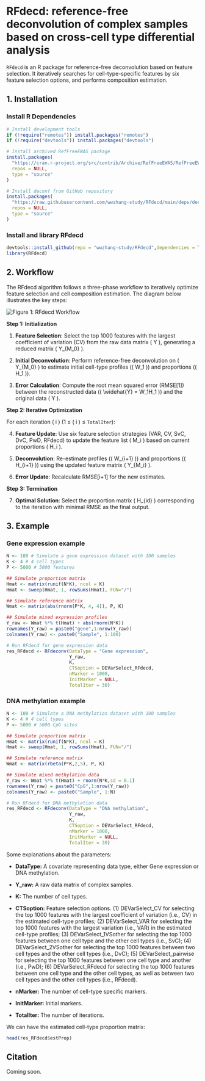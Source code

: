 
<!-- README.md is generated from README.Rmd. Please edit that file -->

# RFdecd: reference-free deconvolution of complex samples based on cross-cell type differential analysis

<!-- badges: start -->
<!-- badges: end -->

`RFdecd` is an R package for reference-free deconvolution based on feature selection.
It iteratively searches for cell-type-specific features by six feature selection options, 
and performs composition estimation.

## 1. Installation

### Install R Dependencies
```R
# Install development tools
if (!require("remotes")) install.packages("remotes")
if (!require("devtools")) install.packages("devtools")

# Install archived RefFreeEWAS package
install.packages(
  "https://cran.r-project.org/src/contrib/Archive/RefFreeEWAS/RefFreeEWAS_2.2.tar.gz",
  repos = NULL,
  type = "source"
)

# Install deconf from GitHub repository
install.packages(
  "https://raw.githubusercontent.com/wwzhang-study/RFdecd/main/deps/deconf_1.0.1.tar.gz",
  repos = NULL,
  type = "source"
)
```
### Install and library RFdecd
```R
devtools::install_github(repo = "wwzhang-study/RFdecd",dependencies = TRUE,build_vignettes = TRUE,upgrade = "never")
library(RFdecd)
```
## 2. Workflow
The RFdecd algorithm follows a three-phase workflow to iteratively optimize feature selection and cell composition estimation. The diagram below illustrates the key steps:

![Figure 1: RFdecd Workflow](main/figures/Fig1.png)


**Step 1: Initialization**

1. **Feature Selection**: Select the top 1000 features with the largest coefficient of variation (CV) from the raw data matrix \( Y \), generating a reduced matrix \( Y_{M_0} \).

2. **Initial Deconvolution**: Perform reference-free deconvolution on \( Y_{M_0} \) to estimate initial cell-type profiles (\( W_1 \)) and proportions (\( H_1 \)).

3. **Error Calculation**: Compute the root mean squared error (RMSE[1]) between the reconstructed data (\( \widehat{Y} = W_1H_1 \)) and the original data \( Y \).

**Step 2: Iterative Optimization**

For each iteration \( i \) (1 ≤ \( i \) ≤ `TotalIter`):

4. **Feature Update**: Use six feature selection strategies (VAR, CV, SvC, DvC, PwD, RFdecd) to update the feature list \( M_i \) based on current proportions \( H_i \).
   
5. **Deconvolution**: Re-estimate profiles (\( W_{i+1} \)) and proportions (\( H_{i+1} \)) using the updated feature matrix \( Y_{M_i} \).

6. **Error Update**: Recalculate RMSE[i+1] for the new estimates.

**Step 3: Termination**

7. **Optimal Solution**: Select the proportion matrix \( H_{id} \) corresponding to the iteration with minimal RMSE as the final output.

## 3. Example
### Gene expression example
```R
N <- 100 # Simulate a gene expression dataset with 100 samples
K <- 4 # 4 cell types
P <- 5000 # 5000 features

## Simulate proportion matrix
Hmat <- matrix(runif(N*K), ncol = K)
Hmat <- sweep(Hmat, 1, rowSums(Hmat), FUN="/")

## Simulate reference matrix
Wmat <- matrix(abs(rnorm(P*K, 4, 4)), P, K)

## Simulate mixed expression profiles
Y_raw <- Wmat %*% t(Hmat) + abs(rnorm(N*K))
rownames(Y_raw) = paste0("gene",1:nrow(Y_raw))
colnames(Y_raw) <- paste0("Sample", 1:100)

# Run RFdecd for gene expression data
res_RFdecd <- RFdeconv(DataType = "Gene expression",
                       Y_raw,
                       K,
                       CTSoption = DEVarSelect_RFdecd,
                       nMarker = 1000,
                       InitMarker = NULL,
                       TotalIter = 30)
```

### DNA methylation example
```R
N <- 100 # Simulate a DNA methylation dataset with 100 samples
K <- 4 # 4 cell types
P <- 5000 # 5000 CpG sites

## Simulate proportion matrix
Hmat <- matrix(runif(N*K), ncol = K)
Hmat <- sweep(Hmat, 1, rowSums(Hmat), FUN="/")

## Simulate reference matrix
Wmat <- matrix(rbeta(P*K,2,5), P, K)

## Simulate mixed methylation data
Y_raw <- Wmat %*% t(Hmat) + rnorm(N*K,sd = 0.1)
rownames(Y_raw) = paste0("CpG",1:nrow(Y_raw))
colnames(Y_raw) <- paste0("Sample", 1:N)

# Run RFdecd for DNA methylation data
res_RFdecd <- RFdeconv(DataType = "DNA methylation",
                       Y_raw,
                       K,
                       CTSoption = DEVarSelect_RFdecd,
                       nMarker = 1000,
                       InitMarker = NULL,
                       TotalIter = 30)
```
Some explanations about the parameters:

- **DataType:** A covariate representing data type, either Gene expression or DNA methylation.

- **Y_raw:** A raw data matrix of complex samples. 

- **K:** The number of cell types.

- **CTSoption:** Feature selection options. 
(1) DEVarSelect_CV for selecting the top 1000 features with the largest coefficient of variation (i.e., CV) in the estimated cell-type profiles; 
(2) DEVarSelect_VAR for selecting the top 1000 features with the largest variation (i.e., VAR) in the estimated cell-type profiles; 
(3) DEVarSelect_1VSother for selecting the top 1000 features between one cell type and the other cell types (i.e., SvC); 
(4) DEVarSelect_2VSother for selecting the top 1000 features between two cell types and the other cell types (i.e., DvC);
(5) DEVarSelect_pairwise for selecting the top 1000 features between one cell type and another (i.e., PwD); 
(6) DEVarSelect_RFdecd for selecting the top 1000 features between one cell type and the other cell types, as well as between two cell types and the other cell types (i.e., RFdecd).

- **nMarker:** The number of cell-type specific markers. 

- **InitMarker:** Initial markers.

- **TotalIter:** The number of iterations.

We can have the estimated cell-type proportion matrix:

```R
head(res_RFdecd$estProp)
```

## Citation
Coming soon.
